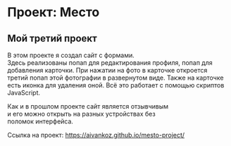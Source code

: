 # Проект: Место  
## Мой третий проект  
В этом проекте я создал сайт с формами.  
Здесь реализованы попап для редактирования профиля, 
попап для добавления карточки. При нажатии на фото в карточке 
откроется третий попап этой фотографии в развернутом виде. 
Также на карточке есть иконка для удаления оной.
Всё это работает с помощью скриптов JavaScript.   
    
Как и в прошлом проекте сайт является отзывчивым    
и его можно открыть на разных устройствах без   
поломок интерфейса. 

Ссылка на проект:  https://aivankoz.github.io/mesto-project/